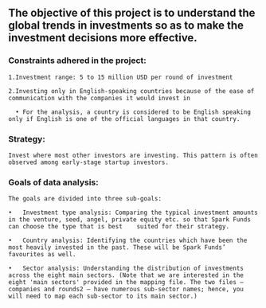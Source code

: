 ## The objective of this project is to understand the global trends in investments so as to make the investment decisions more effective.

### Constraints adhered in the project:
    1.Investment range: 5 to 15 million USD per round of investment
  
    2.Investing only in English-speaking countries because of the ease of communication with the companies it would invest in
  
      •	For the analysis, a country is considered to be English speaking only if English is one of the official languages in that country.
    
### Strategy: 
    Invest where most other investors are investing. This pattern is often observed among early-stage startup investors.

### Goals of data analysis: 
    The goals are divided into three sub-goals:
    
    •	Investment type analysis: Comparing the typical investment amounts in the venture, seed, angel, private equity etc. so that Spark Funds can choose the type that is best    suited for their strategy.
    
    •	Country analysis: Identifying the countries which have been the most heavily invested in the past. These will be Spark Funds’ favourites as well.
    
    •	Sector analysis: Understanding the distribution of investments across the eight main sectors. (Note that we are interested in the eight 'main sectors' provided in the mapping file. The two files — companies and rounds2 — have numerous sub-sector names; hence, you will need to map each sub-sector to its main sector.)
